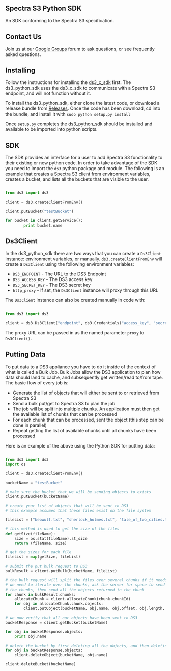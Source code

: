 Spectra S3 Python SDK
--------------

An SDK conforming to the Spectra S3 specification.

Contact Us
----------

Join us at our [Google Groups](https://groups.google.com/d/forum/spectralogicds3-sdks) forum to ask questions, or see frequently asked questions.

Installing
----------

Follow the instructions for installing the [ds3_c_sdk](https://github.com/SpectraLogic/ds3_c_sdk) first.  The ds3_python_sdk uses the ds3_c_sdk to communicate with a Spectra S3 endpoint, and will not function without it.

To install the ds3_python_sdk, either clone the latest code, or download a release bundle from [Releases](http://github.com/SpectraLogic/ds3_python_sdk/releases).  Once the code has been download, cd into the bundle, and install it with `sudo python setup.py install`

Once `setup.py` completes the ds3_python_sdk should be installed and available to be imported into python scripts.

SDK
---

The SDK provides an interface for a user to add Spectra S3 functionality to their existing or new python code.  In order to take advantage of the SDK you need to import the `ds3` python package and module.  The following is an example that creates a Spectra S3 client from environment variables, creates a bucket, and lists all the buckets that are visible to the user.

```python

from ds3 import ds3

client = ds3.createClientFromEnv()

client.putBucket("testBucket")

for bucket in client.getService():
        print bucket.name
```

Ds3Client
---------
In the ds3_python_sdk there are two ways that you can create a `Ds3Client` instance: environment variables, or manually.  `ds3.createClientFromEnv` will create a `Ds3Client` using the following environment variables:

* `DS3_ENDPOINT` - The URL to the DS3 Endpoint
* `DS3_ACCESS_KEY` - The DS3 access key
* `DS3_SECRET_KEY` - The DS3 secret key
* `http_proxy` - If set, the `Ds3Client` instance will proxy through this URL

The `Ds3Client` instance can also be created manually in code with:

```python

from ds3 import ds3

client = ds3.Ds3Client("endpoint", ds3.Credentials("access_key", "secret_key"))

```

The proxy URL can be passed in as the named parameter `proxy` to `Ds3Client()`.

Putting Data
------------

To put data to a DS3 appliance you have to do it inside of the context of what is called a Bulk Job.  Bulk Jobs allow the DS3 application to plan how data should land to cache, and subsequently get written/read to/from tape.  The basic flow of every job is:

* Generate the list of objects that will either be sent to or retrieved from Spectra S3
* Send a bulk put/get to Spectra S3 to plan the job
* The job will be split into multiple chunks.  An application must then get the available list of chunks that can be processed
* For each chunk that can be processed, sent the object (this step can be done in parallel)
* Repeat getting the list of available chunks until all chunks have been processed

Here is an example of the above using the Python SDK for putting data:

```python

from ds3 import ds3
import os

client = ds3.createClientFromEnv()

bucketName = "testBucket"

# make sure the bucket that we will be sending objects to exists
client.putBucket(bucketName)

# create your list of objects that will be sent to DS3
# this example assumes that these files exist on the file system

fileList = ["beowulf.txt", "sherlock_holmes.txt", "tale_of_two_cities.txt", "ulysses.txt"]

# this method is used to get the size of the files
def getSize(fileName):
    size = os.stat(fileName).st_size
    return (fileName, size)

# get the sizes for each file
fileList = map(getSize, fileList)

# submit the put bulk request to DS3
bulkResult = client.putBulk(bucketName, fileList)

# the bulk request will split the files over several chunks if it needs to
# we need to iterate over the chunks, ask the server for space to send
# the chunks, then send all the objects returned in the chunk
for chunk in bulkResult.chunks:
    allocateChunk = client.allocateChunk(chunk.chunkId)
    for obj in allocateChunk.chunk.objects:
        client.putObject(bucketName, obj.name, obj.offset, obj.length, bulkResult.jobId)

# we now verify that all our objects have been sent to DS3
bucketResponse = client.getBucket(bucketName)

for obj in bucketResponse.objects:
    print obj.name

# delete the bucket by first deleting all the objects, and then deleting the bucket
for obj in bucketResponse.objects:
    client.deleteObject(bucketName, obj.name)

client.deleteBucket(bucketName)

```
